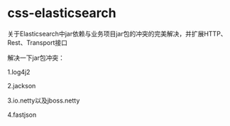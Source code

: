 # css-elasticsearch
关于Elasticsearch中jar依赖与业务项目jar包的冲突的完美解决，并扩展HTTP、Rest、Transport接口

解决一下jar包冲突：

1.log4j2

2.jackson

3.io.netty以及jboss.netty

4.fastjson
